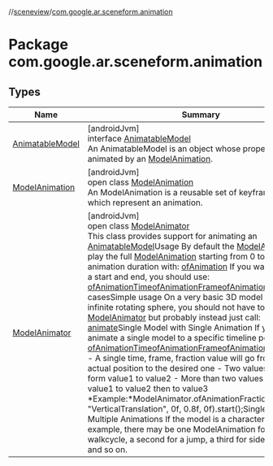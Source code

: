 //[sceneview](../../index.md)/[com.google.ar.sceneform.animation](index.md)

# Package com.google.ar.sceneform.animation

## Types

| Name | Summary |
|---|---|
| [AnimatableModel](-animatable-model/index.md) | [androidJvm]<br>interface [AnimatableModel](-animatable-model/index.md)<br>An AnimatableModel is an object whose properties can be animated by an [ModelAnimation](-model-animation/index.md). |
| [ModelAnimation](-model-animation/index.md) | [androidJvm]<br>open class [ModelAnimation](-model-animation/index.md)<br>An ModelAnimation is a reusable set of keyframe tracks which represent an animation. |
| [ModelAnimator](-model-animator/index.md) | [androidJvm]<br>open class [ModelAnimator](-model-animator/index.md)<br>This class provides support for animating an [AnimatableModel](-animatable-model/index.md)Usage By default the [ModelAnimator](-model-animator/index.md) can play the full [ModelAnimation](-model-animation/index.md) starting from 0 to the animation duration with: [ofAnimation](-model-animator/of-animation.md) If you want to specify a start and end, you should use: [ofAnimationTime](-model-animator/of-animation-time.md)[ofAnimationFrame](-model-animator/of-animation-frame.md)[ofAnimationFraction](-model-animator/of-animation-fraction.md)Use casesSimple usage On a very basic 3D model like a single infinite rotating sphere, you should not have to use [ModelAnimator](-model-animator/index.md) but probably instead just call: [animate](-animatable-model/animate.md)Single Model with Single Animation If you want to animate a single model to a specific timeline position, use: [ofAnimationTime](-model-animator/of-animation-time.md)[ofAnimationFrame](-model-animator/of-animation-frame.md)[ofAnimationFraction](-model-animator/of-animation-fraction.md)<br>- A single time, frame, fraction value will go from the actual position to the desired one - Two values means form value1 to value2 - More than two values means form value1 to value2 then to value3<br>*Example:*ModelAnimator.ofAnimationFraction(model, "VerticalTranslation", 0f, 0.8f, 0f).start();Single Model with Multiple Animations If the model is a character, for example, there may be one ModelAnimation for a walkcycle, a second for a jump, a third for sidestepping and so on. |
